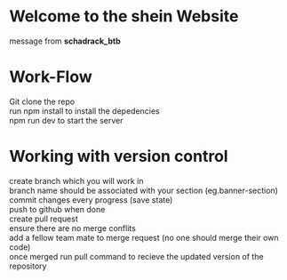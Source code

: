 # Welcome to the shein Website
message from **schadrack_btb**

# Work-Flow
Git clone the repo <br/>
run npm install to install the depedencies  <br/>
npm run dev to start the server

# Working with version control
create branch which you will work in <br/>
branch name should be associated with your section (eg.banner-section) <br/>
commit changes every progress (save state) <br/>
push to github when done  <br/>
create pull request  <br/>
ensure there are no merge conflits <br/>
add a fellow team mate to merge request (no one should merge their own code) <br/>
once merged run pull command to recieve the updated version of the repository <br/>

